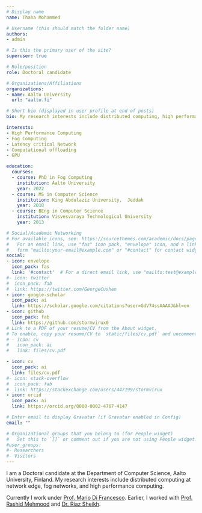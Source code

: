 ```yaml
---
# Display name
name: Thaha Mohammed

# Username (this should match the folder name)
authors:
- admin

# Is this the primary user of the site?
superuser: true

# Role/position
role: Doctoral candidate

# Organizations/Affiliations
organizations:
- name: Aalto University
  url: "aalto.fi"

# Short bio (displayed in user profile at end of posts)
bio: My research interests include distributed computing, high performance computing, mobile computing and sparse linear algebra.

interests:
- High Performance Computing
- Fog Computing
- Latency critical Network
- Computational offloading
- GPU

education:
  courses:
  - course: PhD in Fog Computing
    institution: Aalto University
    year: 2022
  - course: MS in Computer Science
    institution: King Abdulaziz University,  Jeddah
    year: 2018
  - course: BEng in Computer Science
    institution: Visvesvaraya Technological University
    year: 2013

# Social/Academic Networking
# For available icons, see: https://sourcethemes.com/academic/docs/page-builder/#icons
#   For an email link, use "fas" icon pack, "envelope" icon, and a link in the
#   form "mailto:your-email@example.com" or "#contact" for contact widget.
social:
- icon: envelope
  icon_pack: fas
  link: '#contact'  # For a direct email link, use "mailto:test@example.org".
#- icon: twitter
#  icon_pack: fab
#  link: https://twitter.com/GeorgeCushen
- icon: google-scholar
  icon_pack: ai
  link: https://scholar.google.com/citations?user=GdV74ssAAAAJ&hl=en
- icon: github
  icon_pack: fab
  link: https://github.com/stormvirux0
# Link to a PDF of your resume/CV from the About widget.
# To enable, copy your resume/CV to `static/files/cv.pdf` and uncomment the lines below.
# - icon: cv
#   icon_pack: ai
#   link: files/cv.pdf

- icon: cv
  icon_pack: ai
  link: files/cv.pdf
#- icon: stack-overflow
#  icon_pack: fab
#  link: https://stackexchange.com/users/447199/stormvirux
- icon: orcid
  icon_pack: ai
  link: https://orcid.org/0000-0002-4767-4147

# Enter email to display Gravatar (if Gravatar enabled in Config)
email: ""

# Organizational groups that you belong to (for People widget)
#   Set this to `[]` or comment out if you are not using People widget.
#user_groups:
#- Researchers
#- Visitors
---
```


I am a Doctoral candidate at the Department of Computer Science, Aalto University, Finland. My research interests include distributed computing at network edge, fog networks, and high performance computing.

Currently I work under [Prof. Mario Di Francesco](https://users.aalto.fi/~difram1/). Earlier, I worked with [Prof. Rashid Mehmood](https://uk.linkedin.com/in/rashid-mehmood-87b841) and [Dr. Riaz Sheikh](https://sites.google.com/site/riaz289/).